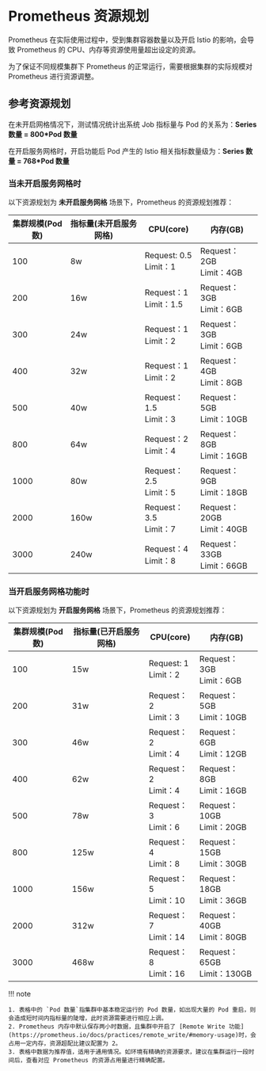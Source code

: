 # Prometheus 资源规划

Prometheus 在实际使用过程中，受到集群容器数量以及开启 Istio 的影响，会导致 Prometheus 的 CPU、内存等资源使用量超出设定的资源。

为了保证不同规模集群下 Prometheus 的正常运行，需要根据集群的实际规模对 Prometheus 进行资源调整。

## 参考资源规划

在未开启网格情况下，测试情况统计出系统 Job 指标量与 Pod 的关系为：**Series 数量 = 800\*Pod 数量**

在开启服务网格时，开启功能后 Pod 产生的 Istio 相关指标数量级为：**Series 数量 = 768\*Pod 数量**

### 当未开启服务网格时

以下资源规划为 **未开启服务网格** 场景下，Prometheus 的资源规划推荐：

| 集群规模(Pod 数) | 指标量(未开启服务网格) | CPU(core)                | 内存(GB)                     |
| ---------------- | ---------------------- | ------------------------ | ---------------------------- |
| 100              | 8w                     | Request: 0.5<br>Limit：1 | Request：2GB<br>Limit：4GB   |
| 200              | 16w                    | Request：1<br>Limit：1.5 | Request：3GB<br>Limit：6GB   |
| 300              | 24w                    | Request：1<br>Limit：2   | Request：3GB<br>Limit：6GB   |
| 400              | 32w                    | Request：1<br>Limit：2   | Request：4GB<br>Limit：8GB   |
| 500              | 40w                    | Request：1.5<br>Limit：3 | Request：5GB<br>Limit：10GB  |
| 800              | 64w                    | Request：2<br>Limit：4   | Request：8GB<br>Limit：16GB  |
| 1000             | 80w                    | Request：2.5<br>Limit：5 | Request：9GB<br>Limit：18GB  |
| 2000             | 160w                   | Request：3.5<br>Limit：7 | Request：20GB<br>Limit：40GB |
| 3000             | 240w                   | Request：4<br>Limit：8   | Request：33GB<br>Limit：66GB |

### 当开启服务网格功能时

以下资源规划为 **开启服务网格** 场景下，Prometheus 的资源规划推荐：

| 集群规模(Pod 数) | 指标量(已开启服务网格) | CPU(core)               | 内存(GB)                      |
| ---------------- | ---------------------- | ----------------------- | ----------------------------- |
| 100              | 15w                    | Request: 1<br>Limit：2  | Request：3GB<br>Limit：6GB    |
| 200              | 31w                    | Request：2<br>Limit：3  | Request：5GB<br>Limit：10GB   |
| 300              | 46w                    | Request：2<br>Limit：4  | Request：6GB<br>Limit：12GB   |
| 400              | 62w                    | Request：2<br>Limit：4  | Request：8GB<br>Limit：16GB   |
| 500              | 78w                    | Request：3<br>Limit：6  | Request：10GB<br>Limit：20GB  |
| 800              | 125w                   | Request：4<br>Limit：8  | Request：15GB<br>Limit：30GB  |
| 1000             | 156w                   | Request：5<br>Limit：10 | Request：18GB<br>Limit：36GB  |
| 2000             | 312w                   | Request：7<br>Limit：14 | Request：40GB<br>Limit：80GB  |
| 3000             | 468w                   | Request：8<br>Limit：16 | Request：65GB<br>Limit：130GB |

!!! note

    1. 表格中的 `Pod 数量`指集群中基本稳定运行的 Pod 数量，如出现大量的 Pod 重启，则会造成短时间内指标量的陡增，此时资源需要进行相应上调。
    2. Prometheus 内存中默认保存两小时数据，且集群中开启了 [Remote Write 功能](https://prometheus.io/docs/practices/remote_write/#memory-usage)时，会占用一定内存，资源超配比建议配置为 2。
    3. 表格中数据为推荐值，适用于通用情况。如环境有精确的资源要求，建议在集群运行一段时间后，查看对应 Prometheus 的资源占用量进行精确配置。
